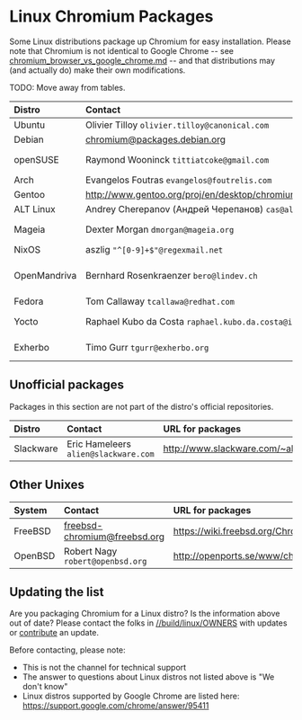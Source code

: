 # Linux Chromium Packages

Some Linux distributions package up Chromium for easy installation. Please note
that Chromium is not identical to Google Chrome -- see
[chromium_browser_vs_google_chrome.md](../chromium_browser_vs_google_chrome.md) --
and that distributions may (and actually do) make their own modifications.

TODO: Move away from tables.

| **Distro** | **Contact** | **URL for packages** | **URL for distro-specific patches** |
|:-----------|:------------|:---------------------|:------------------------------------|
| Ubuntu     | Olivier Tilloy `olivier.tilloy@canonical.com` | https://launchpad.net/ubuntu/+source/chromium-browser | https://code.launchpad.net/~chromium-team |
| Debian     | chromium@packages.debian.org | https://tracker.debian.org/pkg/chromium | https://sources.debian.org/patches/chromium/ |
| openSUSE   | Raymond Wooninck  `tittiatcoke@gmail.com` | http://software.opensuse.org/search?baseproject=ALL&p=1&q=chromium | n/a |
| Arch       | Evangelos Foutras `evangelos@foutrelis.com` | http://www.archlinux.org/packages/extra/x86_64/chromium/ | https://github.com/archlinux/svntogit-packages/tree/master/chromium/trunk |
| Gentoo     | http://www.gentoo.org/proj/en/desktop/chromium/index.xml | http://packages.gentoo.org/package/www-client/chromium | https://gitweb.gentoo.org/proj/chromium-tools.git/ |
| ALT Linux  | Andrey Cherepanov (Андрей Черепанов) `cas@altlinux.org` | http://packages.altlinux.org/en/Sisyphus/srpms/chromium | http://git.altlinux.org/gears/c/chromium.git?a=tree |
| Mageia     | Dexter Morgan `dmorgan@mageia.org` | http://svnweb.mageia.org/packages/cauldron/chromium-browser-stable/current/SPECS/ | http://svnweb.mageia.org/packages/cauldron/chromium-browser-stable/current/SOURCES/ |
| NixOS      | aszlig `"^[0-9]+$"@regexmail.net` | https://hydra.nixos.org/search?query=chromium | https://github.com/NixOS/nixpkgs/tree/master/pkgs/applications/networking/browsers/chromium |
| OpenMandriva | Bernhard Rosenkraenzer `bero@lindev.ch` | n/a | https://github.com/OpenMandrivaAssociation/chromium-browser-stable https://github.com/OpenMandrivaAssociation/chromium-browser-beta https://github.com/OpenMandrivaAssociation/chromium-browser-dev |
| Fedora     | Tom Callaway `tcallawa@redhat.com` | https://src.fedoraproject.org/rpms/chromium/ | https://src.fedoraproject.org/rpms/chromium/tree/rawhide |
| Yocto      | Raphael Kubo da Costa `raphael.kubo.da.costa@intel.com` | https://github.com/OSSystems/meta-browser | https://github.com/OSSystems/meta-browser/tree/master/meta-chromium/recipes-browser/chromium/files |
| Exherbo    | Timo Gurr `tgurr@exherbo.org` | https://git.exherbo.org/summer/packages/net-www/chromium-stable/ | https://git.exherbo.org/desktop.git/tree/packages/net-www/chromium-stable/files |

## Unofficial packages

Packages in this section are not part of the distro's official repositories.

| **Distro** | **Contact** | **URL for packages** | **URL for distro-specific patches** |
|:-----------|:------------|:---------------------|:------------------------------------|
| Slackware  | Eric Hameleers `alien@slackware.com` | http://www.slackware.com/~alien/slackbuilds/chromium/ | http://www.slackware.com/~alien/slackbuilds/chromium/ |

## Other Unixes

| **System** | **Contact** | **URL for packages** | **URL for patches** |
|:-----------|:------------|:---------------------|:--------------------|
| FreeBSD    | freebsd-chromium@freebsd.org | https://wiki.freebsd.org/Chromium | https://cgit.freebsd.org/ports/tree/www/chromium/files |
| OpenBSD    | Robert Nagy `robert@openbsd.org` | http://openports.se/www/chromium | https://cvsweb.openbsd.org/ports/www/chromium/patches/ |

## Updating the list

Are you packaging Chromium for a Linux distro? Is the information above out of
date? Please contact the folks in
[//build/linux/OWNERS](../../build/linux/OWNERS) with updates or
[contribute](../contributing.md) an update.

Before contacting, please note:

*   This is not the channel for technical support
*   The answer to questions about Linux distros not listed above is
    "We don't know"
*   Linux distros supported by Google Chrome are listed here:
    https://support.google.com/chrome/answer/95411
